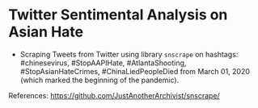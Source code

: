 # Twitter Sentimental Analysis on Asian Hate
- Scraping Tweets from Twitter using library `snscrape` on hashtags: #chinesevirus, #StopAAPIHate, #AtlantaShooting, #StopAsianHateCrimes, #ChinaLiedPeopleDied from March 01, 2020 (which marked the beginning of the pandemic).

References: https://github.com/JustAnotherArchivist/snscrape/

